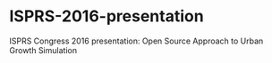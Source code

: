 # ISPRS-2016-presentation
ISPRS Congress 2016 presentation: Open Source Approach to Urban Growth Simulation
